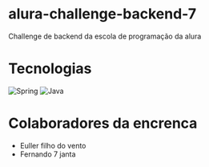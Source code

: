 # alura-challenge-backend-7
Challenge de backend da escola de programação da alura

# Tecnologias
![Spring](https://img.shields.io/badge/spring-%236DB33F.svg?style=for-the-badge&logo=spring&logoColor=white)
![Java](https://img.shields.io/badge/java-%23ED8B00.svg?style=for-the-badge&logo=openjdk&logoColor=white)

# Colaboradores da encrenca
- Euller filho do vento
- Fernando 7 janta